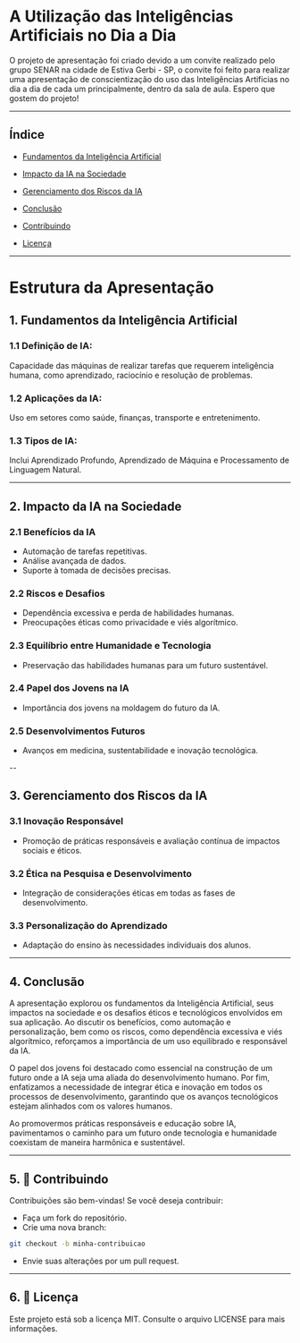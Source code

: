 # A Utilização das Inteligências Artificiais no Dia a Dia
O projeto de apresentação foi criado devido a um convite realizado pelo grupo SENAR na cidade de Estiva Gerbi - SP, o convite foi feito para realizar uma apresentação de conscientização do uso das Inteligências Artificias no dia a dia de cada um principalmente, dentro da sala de aula. Espero que gostem do projeto! 

---

## Índice

* [Fundamentos da Inteligência Artificial](#Fundamentos-da-Inteligência-Artificial)

* [Impacto da IA na Sociedade](#Impacto-da-IA-na-Sociedade)

* [Gerenciamento dos Riscos da IA](#Gerenciamento-dos-Riscos-da-IA)

* [Conclusão](#Conclusão)

* [Contribuindo](#Contribuindo)

* [Licença](#Licença)

---

# Estrutura da Apresentação

## 1. **Fundamentos da Inteligência Artificial**
### 1.1 Definição de IA:
Capacidade das máquinas de realizar tarefas que requerem inteligência humana, como aprendizado, raciocínio e resolução de problemas.
### 1.2 Aplicações da IA:
Uso em setores como saúde, finanças, transporte e entretenimento.
### 1.3 Tipos de IA:
Inclui Aprendizado Profundo, Aprendizado de Máquina e Processamento de Linguagem Natural.

---

## 2. **Impacto da IA na Sociedade**
### **2.1 Benefícios da IA**
- Automação de tarefas repetitivas.
- Análise avançada de dados.
- Suporte à tomada de decisões precisas.

### **2.2 Riscos e Desafios**
- Dependência excessiva e perda de habilidades humanas.
- Preocupações éticas como privacidade e viés algorítmico.

### **2.3 Equilíbrio entre Humanidade e Tecnologia**
- Preservação das habilidades humanas para um futuro sustentável.

### **2.4 Papel dos Jovens na IA**
- Importância dos jovens na moldagem do futuro da IA.

### **2.5 Desenvolvimentos Futuros**
- Avanços em medicina, sustentabilidade e inovação tecnológica.

--

## 3. **Gerenciamento dos Riscos da IA**
### **3.1 Inovação Responsável**
- Promoção de práticas responsáveis e avaliação contínua de impactos sociais e éticos.

### **3.2 Ética na Pesquisa e Desenvolvimento**
- Integração de considerações éticas em todas as fases de desenvolvimento.

### **3.3 Personalização do Aprendizado**
- Adaptação do ensino às necessidades individuais dos alunos.

---

## 4. Conclusão

A apresentação explorou os fundamentos da Inteligência Artificial, seus impactos na sociedade e os desafios éticos e tecnológicos envolvidos em sua aplicação. Ao discutir os benefícios, como automação e personalização, bem como os riscos, como dependência excessiva e viés algorítmico, reforçamos a importância de um uso equilibrado e responsável da IA.

O papel dos jovens foi destacado como essencial na construção de um futuro onde a IA seja uma aliada do desenvolvimento humano. Por fim, enfatizamos a necessidade de integrar ética e inovação em todos os processos de desenvolvimento, garantindo que os avanços tecnológicos estejam alinhados com os valores humanos.

Ao promovermos práticas responsáveis e educação sobre IA, pavimentamos o caminho para um futuro onde tecnologia e humanidade coexistam de maneira harmônica e sustentável.

---

## 5. 🤝 Contribuindo
Contribuições são bem-vindas!
Se você deseja contribuir:

- Faça um fork do repositório.
- Crie uma nova branch:

```sh
git checkout -b minha-contribuicao
```

- Envie suas alterações por um pull request.

--- 

## 6. 📝 Licença
Este projeto está sob a licença MIT. Consulte o arquivo LICENSE para mais informações.
